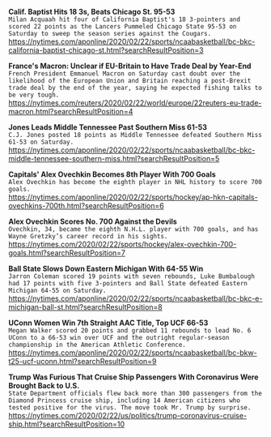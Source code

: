 **Calif. Baptist Hits 18 3s, Beats Chicago St. 95-53**\
`Milan Acquaah hit four of California Baptist's 18 3-pointers and scored 22 points as the Lancers Pummeled Chicago State 95-53 on Saturday to sweep the season series against the Cougars.`\
https://nytimes.com/aponline/2020/02/22/sports/ncaabasketball/bc-bkc-california-baptist-chicago-st.html?searchResultPosition=3

**France's Macron: Unclear if EU-Britain to Have Trade Deal by Year-End**\
`French President Emmanuel Macron on Saturday cast doubt over the likelihood of the European Union and Britain reaching a post-Brexit trade deal by the end of the year, saying he expected fishing talks to be very tough.`\
https://nytimes.com/reuters/2020/02/22/world/europe/22reuters-eu-trade-macron.html?searchResultPosition=4

**Jones Leads Middle Tennessee Past Southern Miss 61-53**\
`C.J. Jones posted 18 points as Middle Tennessee defeated Southern Miss 61-53 on Saturday.`\
https://nytimes.com/aponline/2020/02/22/sports/ncaabasketball/bc-bkc-middle-tennessee-southern-miss.html?searchResultPosition=5

**Capitals' Alex Ovechkin Becomes 8th Player With 700 Goals**\
`Alex Ovechkin has become the eighth player in NHL history to score 700 goals.`\
https://nytimes.com/aponline/2020/02/22/sports/hockey/ap-hkn-capitals-ovechkins-700th.html?searchResultPosition=6

**Alex Ovechkin Scores No. 700 Against the Devils**\
`Ovechkin, 34, became the eighth N.H.L. player with 700 goals, and has Wayne Gretzky’s career record in his sights.`\
https://nytimes.com/2020/02/22/sports/hockey/alex-ovechkin-700-goals.html?searchResultPosition=7

**Ball State Slows Down Eastern Michigan With 64-55 Win**\
`Jarron Coleman scored 19 points with seven rebounds, Luke Bumbalough had 17 points with five 3-pointers and Ball State defeated Eastern Michigan 64-55 on Saturday.`\
https://nytimes.com/aponline/2020/02/22/sports/ncaabasketball/bc-bkc-e-michigan-ball-st.html?searchResultPosition=8

**UConn Women Win 7th Straight AAC Title, Top UCF 66-53**\
`Megan Walker scored 20 points and grabbed 11 rebounds to lead No. 6 UConn to a 66-53 win over UCF and the outright regular-season championship in the American Athletic Conference. `\
https://nytimes.com/aponline/2020/02/22/sports/ncaabasketball/bc-bkw-t25-ucf-uconn.html?searchResultPosition=9

**Trump Was Furious That Cruise Ship Passengers With Coronavirus Were Brought Back to U.S.**\
`State Department officials flew back more than 300 passengers from the Diamond Princess cruise ship, including 14 American citizens who tested positive for the virus. The move took Mr. Trump by surprise.`\
https://nytimes.com/2020/02/22/us/politics/trump-coronavirus-cruise-ship.html?searchResultPosition=10

